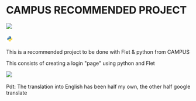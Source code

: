 # CAMPUS RECOMMENDED PROJECT

![](https://media.licdn.com/dms/image/C4E0BAQHP5CTuGKOO3w/company-logo_200_200/0/1662383842910?e=1685577600&v=beta&t=ukJfUAM8nHWJhfSdRj1jFHdIxoRgb6W2-afQNTtgCos)

<code><img height="20" src="https://raw.githubusercontent.com/github/explore/80688e429a7d4ef2fca1e82350fe8e3517d3494d/topics/python/python.png"></code>

This is a recommended project to be done with Flet & python from CAMPUS

This consists of creating a login "page" using python and Flet
 
<code><img height="650" src="https://media.publit.io/file/dasdasdasdsad.png"></code>













Pdt: The translation into English has been half my own, the other half google translate

 
